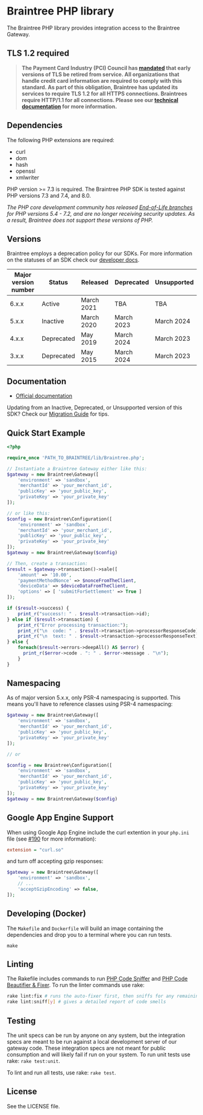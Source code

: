 # Braintree PHP library

The Braintree PHP library provides integration access to the Braintree Gateway.

## TLS 1.2 required
> **The Payment Card Industry (PCI) Council has [mandated](https://blog.pcisecuritystandards.org/migrating-from-ssl-and-early-tls) that early versions of TLS be retired from service.  All organizations that handle credit card information are required to comply with this standard. As part of this obligation, Braintree has updated its services to require TLS 1.2 for all HTTPS connections. Braintrees require HTTP/1.1 for all connections. Please see our [technical documentation](https://github.com/paypal/tls-update) for more information.**

## Dependencies

The following PHP extensions are required:

* curl
* dom
* hash
* openssl
* xmlwriter

PHP version >= 7.3 is required. The Braintree PHP SDK is tested against PHP versions 7.3 and 7.4, and 8.0.

_The PHP core development community has released [End-of-Life branches](https://www.php.net/eol.php) for PHP versions 5.4 - 7.2, and are no longer receiving security updates. As a result, Braintree does not support these versions of PHP._

## Versions

Braintree employs a deprecation policy for our SDKs. For more information on the statuses of an SDK check our [developer docs](https://developer.paypal.com/braintree/docs/reference/general/server-sdk-deprecation-policy).

| Major version number | Status | Released | Deprecated | Unsupported |
| -------------------- | ------ | -------- | ---------- | ----------- |
| 6.x.x | Active | March 2021 | TBA | TBA |
| 5.x.x | Inactive | March 2020 | March 2023 | March 2024 |
| 4.x.x | Deprecated | May 2019 | March 2024 | March 2023 |
| 3.x.x | Deprecated | May 2015 | March 2024 | March 2023 |

## Documentation

 * [Official documentation](https://developer.paypal.com/braintree/docs/start/hello-server/php)

Updating from an Inactive, Deprecated, or Unsupported version of this SDK? Check our [Migration Guide](https://developer.paypal.com/braintree/docs/reference/general/server-sdk-migration-guide/php) for tips.

## Quick Start Example

```php
<?php

require_once 'PATH_TO_BRAINTREE/lib/Braintree.php';

// Instantiate a Braintree Gateway either like this:
$gateway = new Braintree\Gateway([
    'environment' => 'sandbox',
    'merchantId' => 'your_merchant_id',
    'publicKey' => 'your_public_key',
    'privateKey' => 'your_private_key'
]);

// or like this:
$config = new Braintree\Configuration([
    'environment' => 'sandbox',
    'merchantId' => 'your_merchant_id',
    'publicKey' => 'your_public_key',
    'privateKey' => 'your_private_key'
]);
$gateway = new Braintree\Gateway($config)

// Then, create a transaction:
$result = $gateway->transaction()->sale([
    'amount' => '10.00',
    'paymentMethodNonce' => $nonceFromTheClient,
    'deviceData' => $deviceDataFromTheClient,
    'options' => [ 'submitForSettlement' => True ]
]);

if ($result->success) {
    print_r("success!: " . $result->transaction->id);
} else if ($result->transaction) {
    print_r("Error processing transaction:");
    print_r("\n  code: " . $result->transaction->processorResponseCode);
    print_r("\n  text: " . $result->transaction->processorResponseText);
} else {
    foreach($result->errors->deepAll() AS $error) {
      print_r($error->code . ": " . $error->message . "\n");
    }
}
```

## Namespacing

As of major version 5.x.x, only PSR-4 namespacing is supported. This means you'll have to reference classes using PSR-4 namespacing:

```php
$gateway = new Braintree\Gateway([
    'environment' => 'sandbox',
    'merchantId' => 'your_merchant_id',
    'publicKey' => 'your_public_key',
    'privateKey' => 'your_private_key'
]);

// or

$config = new Braintree\Configuration([
    'environment' => 'sandbox',
    'merchantId' => 'your_merchant_id',
    'publicKey' => 'your_public_key',
    'privateKey' => 'your_private_key'
]);
$gateway = new Braintree\Gateway($config)
```

## Google App Engine Support

When using Google App Engine include the curl extention in your `php.ini` file (see [#190](https://github.com/braintree/braintree_php/issues/190) for more information):

```ini
extension = "curl.so"
```

and turn off accepting gzip responses:

```php
$gateway = new Braintree\Gateway([
    'environment' => 'sandbox',
    // ...
    'acceptGzipEncoding' => false,
]);
```

## Developing (Docker)

The `Makefile` and `Dockerfile` will build an image containing the dependencies and drop you to a terminal where you can run tests.

```
make
```

## Linting

The Rakefile includes commands to run [PHP Code Sniffer](https://github.com/squizlabs/PHP_CodeSniffer) and [PHP Code Beautifier & Fixer](https://github.com/squizlabs/PHP_CodeSniffer/wiki/Fixing-Errors-Automatically). To run the linter commands use rake:

```sh
rake lint:fix # runs the auto-fixer first, then sniffs for any remaining code smells
rake lint:sniff[y] # gives a detailed report of code smells
```

## Testing

The unit specs can be run by anyone on any system, but the integration specs are meant to be run against a local development server of our gateway code. These integration specs are not meant for public consumption and will likely fail if run on your system. To run unit tests use rake: `rake test:unit`.

To lint and run all tests, use rake: `rake test`.

## License

See the LICENSE file.
